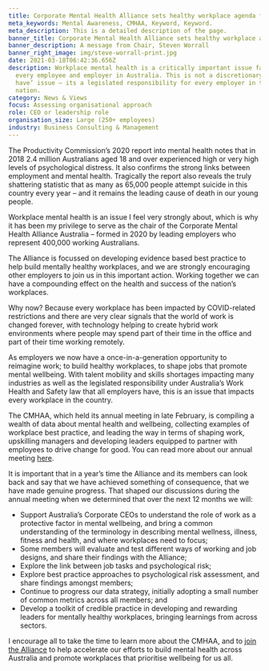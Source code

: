 ```yaml
---
title: Corporate Mental Health Alliance sets healthy workplace agenda for 2021
meta_keywords: Mental Awareness, CMHAA, Keyword, Keyword.
meta_description: This is a detailed description of the page.
banner_title: Corporate Mental Health Alliance sets healthy workplace agenda for 2021
banner_description: A message from Chair, Steven Worrall
banner_right_image: img/steve-worrall-print.jpg
date: 2021-03-18T06:42:36.656Z
description: Workplace mental health is a critically important issue facing
  every employee and employer in Australia. This is not a discretionary ‘nice to
  have’ issue – its a legislated responsibility for every employer in the
  nation.
category: News & Views
focus: Assessing organisational approach
role: CEO or leadership role
organisation_size: Large (250+ employees)
industry: Business Consulting & Management
---
```


The Productivity Commission’s 2020 report into mental health notes that in 2018 2.4 million Australians aged 18 and over experienced high or very high levels of psychological distress. It also confirms the strong links between employment and mental health. Tragically the report also reveals the truly shattering statistic that as many as 65,000 people attempt suicide in this country every year – and it remains the leading cause of death in our young people.

Workplace mental health is an issue I feel very strongly about, which is why it has been my privilege to serve as the chair of the Corporate Mental Health Alliance Australia – formed in 2020 by leading employers who represent 400,000 working Australians.

The Alliance is focussed on developing evidence based best practice to help build mentally healthy workplaces, and we are strongly encouraging other employers to join us in this important action. Working together we can have a compounding effect on the health and success of the nation’s workplaces.

Why now? Because every workplace has been impacted by COVID-related restrictions and there are very clear signals that the world of work is changed forever, with technology helping to create hybrid work environments where people may spend part of their time in the office and part of their time working remotely. 

As employers we now have a once-in-a-generation opportunity to reimagine work; to build healthy workplaces, to shape jobs that promote mental wellbeing. With talent mobility and skills shortages impacting many industries as well as the legislated responsibility under Australia’s Work Health and Safety law that all employers have, this is an issue that impacts every workplace in the country. 

The CMHAA, which held its annual meeting in late February, is compiling a wealth of data about mental health and wellbeing, collecting examples of workplace best practice, and leading the way in terms of shaping work, upskilling managers and developing leaders equipped to partner with employees to drive change for good.
You can read more about our annual meeting [here](https://cmhaa.org.au/resources/cmhaa-annual-gathering-february-2021/).

It is important that in a year’s time the Alliance and its members can look back and say that we have achieved something of consequence, that we have made genuine progress. That shaped our discussions during the annual meeting when we determined that over the next 12 months we will:

* Support Australia’s Corporate CEOs to understand the role of work as a protective factor in mental wellbeing, and bring a common understanding of the terminology in describing mental wellness, illness, fitness and health, and where workplaces need to focus;
* Some members will evaluate and test different ways of working and job designs, and share their findings with the Alliance;
* Explore the link between job tasks and psychological risk;
* Explore best practice approaches to psychological risk assessment, and share findings amongst members;
* Continue to progress our data strategy, initially adopting a small number of common metrics across all members; and
* Develop a toolkit of credible practice in developing and rewarding leaders for mentally healthy workplaces, bringing learnings from across sectors.

I encourage all to take the time to learn more about the CMHAA, and to [join the Alliance](https://cmhaa.org.au/membership/) to help accelerate our efforts to build mental health across Australia and promote workplaces that prioritise wellbeing for us all.